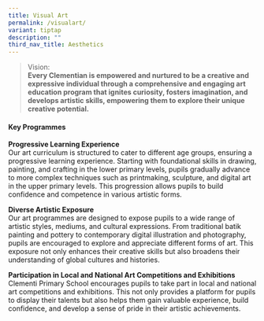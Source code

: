 ```yaml
---
title: Visual Art
permalink: /visualart/
variant: tiptap
description: ""
third_nav_title: Aesthetics
---
```

<blockquote>
<p>Vision:
<br><strong>Every Clementian is empowered and nurtured to be a creative and expressive individual through a comprehensive and engaging art education program that ignites curiosity, fosters imagination, and develops artistic skills, empowering them to explore their unique creative potential.</strong>
</p>
</blockquote>
<h4><strong>Key Programmes</strong></h4>
<p><strong>Progressive Learning Experience</strong>
<br>Our art curriculum is structured to cater to different age groups, ensuring
a progressive learning experience. Starting with foundational skills in
drawing, painting, and crafting in the lower primary levels, pupils gradually
advance to more complex techniques such as printmaking, sculpture, and
digital art in the upper primary levels. This progression allows pupils
to build confidence and competence in various artistic forms.</p>
<p><strong>Diverse Artistic Exposure</strong>
<br>Our art programmes are designed to expose pupils to a wide range of artistic
styles, mediums, and cultural expressions. From traditional batik painting
and pottery to contemporary digital illustration and photography, pupils
are encouraged to explore and appreciate different forms of art. This exposure
not only enhances their creative skills but also broadens their understanding
of global cultures and histories.</p>
<p><strong>Participation in Local and National Art Competitions and Exhibitions </strong>
<br>Clementi Primary School encourages pupils to take part in local and national
art competitions and exhibitions. This not only provides a platform for
pupils to display their talents but also helps them gain valuable experience,
build confidence, and develop a sense of pride in their artistic achievements.</p>